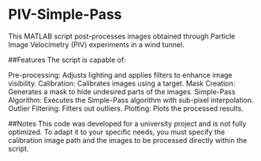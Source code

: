 # PIV-Simple-Pass
This MATLAB script post-processes images obtained through Particle Image Velocimetry (PIV) experiments in a wind tunnel.

##Features
The script is capable of:

Pre-processing: Adjusts lighting and applies filters to enhance image visibility.
Calibration: Calibrates images using a target.
Mask Creation: Generates a mask to hide undesired parts of the images.
Simple-Pass Algorithm: Executes the Simple-Pass algorithm with sub-pixel interpolation.
Outlier Filtering: Filters out outliers.
Plotting: Plots the processed results.

##Notes
This code was developed for a university project and is not fully optimized. To adapt it to your specific needs, you must specify the calibration image path and the images to be processed directly within the script.
